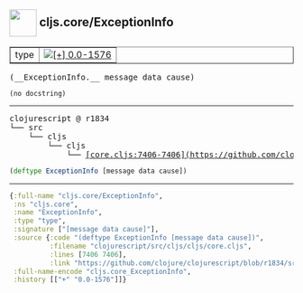 ## <img width="48px" valign="middle" src="http://i.imgur.com/Hi20huC.png"> cljs.core/ExceptionInfo

 <table border="1">
<tr>
<td>type</td>
<td><a href="https://github.com/cljsinfo/api-refs/tree/0.0-1576"><img valign="middle" alt="[+] 0.0-1576" src="https://img.shields.io/badge/+-0.0--1576-lightgrey.svg"></a> </td>
</tr>
</table>

 <samp>
(__ExceptionInfo.__ message data cause)<br>
</samp>

```
(no docstring)
```

---

 <pre>
clojurescript @ r1834
└── src
    └── cljs
        └── cljs
            └── <ins>[core.cljs:7406-7406](https://github.com/clojure/clojurescript/blob/r1834/src/cljs/cljs/core.cljs#L7406-L7406)</ins>
</pre>

```clj
(deftype ExceptionInfo [message data cause])
```


---

```clj
{:full-name "cljs.core/ExceptionInfo",
 :ns "cljs.core",
 :name "ExceptionInfo",
 :type "type",
 :signature ["[message data cause]"],
 :source {:code "(deftype ExceptionInfo [message data cause])",
          :filename "clojurescript/src/cljs/cljs/core.cljs",
          :lines [7406 7406],
          :link "https://github.com/clojure/clojurescript/blob/r1834/src/cljs/cljs/core.cljs#L7406-L7406"},
 :full-name-encode "cljs.core_ExceptionInfo",
 :history [["+" "0.0-1576"]]}

```
